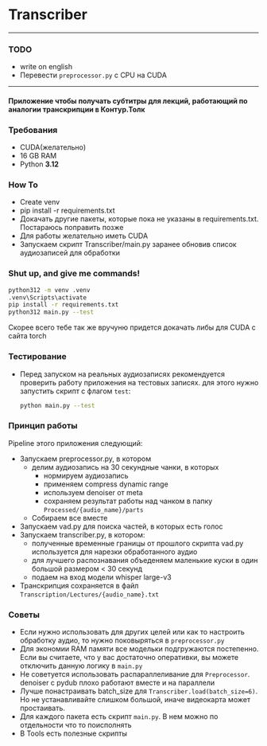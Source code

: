 ﻿# Transcriber

---
### TODO
 - write on english
 - Перевести `preprocessor.py` c CPU на CUDA 
---


#### Приложение чтобы получать субтитры для лекций, работающий по аналогии транскрипции в Контур.Толк

### Требования

- CUDA(желательно)
- 16 GB RAM
- Python **3.12**

### How To

- Create venv
- pip install -r requirements.txt
- Докачать другие пакеты, которые пока не указаны в requirements.txt. Постараюсь поправить позже
- Для работы желательно иметь CUDA
- Запускаем скрипт Transcriber/main.py заранее обновив список аудиозаписей для обработки

### Shut up, and give me commands!

```bash
python312 -m venv .venv
.venv\Scripts\activate
pip install -r requirements.txt
python312 main.py --test
```

Скорее всего тебе так же вручуню придется докачать либы для CUDA с сайта torch

### Тестирование

- Перед запуском на реальных аудиозаписях рекомендуется проверить работу приложения на тестовых записях. для
этого нужно запустить скрипт с флагом `test`:
  ```bash
  python main.py --test
  ```

### Принцип работы

Pipeline этого приложения следующий:

- Запускаем preprocessor.py, в котором 
  - делим аудиозапись на 30 секундные чанки, в которых
    - нормируем аудиозапись
    - применяем compress dynamic range
    - используем denoiser от meta
    - сохраняем результат работы над чанком в папку `Processed/{audio_name}/parts`
  - Собираем все вместе
- Запускаем vad.py для поиска частей, в которых есть голос
- Запускаем transcriber.py, в котором:
  - полученные временные границы от прошлого скрипта vad.py используется для нарезки обработанного аудио
  - для лучшего распознавания объеденяем маленькие куски в один большой размером < 30 секунд
  - подаем на вход модели whisper large-v3
- Транскрипция сохраняется в файл `Transcription/Lectures/{audio_name}.txt`

### Советы

- Если нужно использовать для других целей или как то настроить обработку
аудио, то нужно поковыряться в `preprocessor.py`
- Для экономии RAM памяти все модельки подгружаются постепенно. Если вы считаете, что у вас достаточно оперативки, 
вы можете отключить данную логику в `main.py`
- Не советуется использовать распараллеливание для `Preprocessor`. denoiser с pydub плохо работают вместе и на параллели
- Лучше понастраивать batch_size для `Transcriber.load(batch_size=6)`. Но не устанавливайте слишком большой, иначе
видеокарта может простаивать. 
- Для каждого пакета есть скрипт `main.py`. В нем можно по отдельности что то поисполнять
- В Tools есть полезные скрипты
